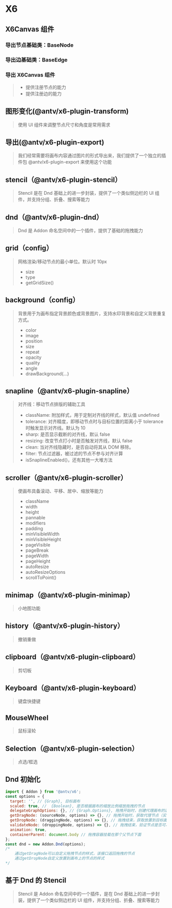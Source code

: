 # X6

## X6Canvas 组件

### 导出节点基础类：BaseNode

### 导出边基础类：BaseEdge

### 导出 X6Canvas 组件

> - 提供注册节点的能力
> - 提供注册边的能力

## 图形变化(@antv/x6-plugin-transform)

> 使用 UI 组件来调整节点尺寸和角度是常用需求

## 导出(@antv/x6-plugin-export)

> 我们经常需要将画布内容通过图片的形式导出来，我们提供了一个独立的插件包 @antv/x6-plugin-export 来使用这个功能

## stencil（@antv/x6-plugin-stencil）

> Stencil 是在 Dnd 基础上的进一步封装，提供了一个类似侧边栏的 UI 组件，并支持分组、折叠、搜索等能力

## dnd（@antv/x6-plugin-dnd）

> Dnd 是 Addon 命名空间中的一个插件，提供了基础的拖拽能力

## grid（config）

> 网格渲染/移动节点的最小单位。默认时 10px
>
> - size
> - type
> - getGridSize()

## background（config）

> 背景用于为画布指定背景颜色或背景图片，支持水印背景和自定义背景重复方式。
>
> - color
> - image
> - position
> - size
> - repeat
> - opacity
> - quality
> - angle
> - drawBackground(...)

## snapline（@antv/x6-plugin-snapline）

> 对齐线：移动节点排版的辅助工具
>
> - className: 附加样式，用于定制对齐线的样式，默认值 undefined
> - tolerance: 对齐精度，即移动节点时与目标位置的距离小于 tolerance 时触发显示对齐线。默认为 10
> - sharp: 是否显示截断的对齐线，默认 false
> - resizing: 改变节点打小时是否触发对齐线，默认 false
> - clean: 当对齐线隐藏时，是否自动将其从 DOM 移除。
> - filter: 节点过滤器，被过滤的节点不参与对齐计算
> - isSnaplineEnabled()，还有其他一大堆方法

## scroller（@antv/x6-plugin-scroller）

> 使画布具备滚动、平移、居中、缩放等能力
>
> - className
> - width
> - height
> - pannable
> - modifiers
> - padding
> - minVisibleWidth
> - minVisibleHeight
> - pageVisible
> - pageBreak
> - pageWidth
> - pageHeight
> - autoResize
> - autoResizeOptions
> - scrollToPoint()

## minimap（@antv/x6-plugin-minimap）

> 小地图功能

## history（@antv/x6-plugin-history）

> 撤销重做

## clipboard（@antv/x6-plugin-clipboard）

> 剪切板

## Keyboard（@antv/x6-plugin-keyboard）

> 键盘快捷键

## MouseWheel

> 鼠标滚轮

## Selection（@antv/x6-plugin-selection）

> 点选/框选

## Dnd 初始化

```js
import { Addon } from '@antv/x6';
const options = {
  target: '', // {Graph}, 目标画布
  scaled: true, //  {Boolean}, 是否根据画布的缩放比例缩放拖拽的节点
  delegateGraphOptions: {}, // {Graph.Options}, 拖拽开始时，创建代理画布的选项
  getDragNode: (sourceNode, options) => {}, // 拖拽开始时，获取代理节点（实际被拖拽的节点），默认克隆传入的节点
  getDropNode: (draggingNode, options) => {}, // 拖拽结束，获取放置到目标画布中的节点，默认克隆代理节点
  validateNode: (droppingNode, options) => {}, // 拖拽结束，验证节点是否可以放置到画布中
  animation: true,
  containerParent: document.body // 拖拽容器挂载在那个父节点下面
};
const dnd = new Addon.Dnd(options);
/*
    通过getDragNode可以自定义拖拽节点的样式，该接口返回拖拽的节点
    通过getDropNode自定义放置到画布上的节点的样式
*/
```

## 基于 Dnd 的 Stencil

> Stencil 是 Addon 命名空间中的一个插件，是在 Dnd 基础上的进一步封装，提供了一个类似侧边栏的 UI 组件，并支持分组、折叠、搜索等能力
